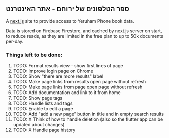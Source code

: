 ## ספר הטלפונים של ירוחם - אתר האינטרנט 

A [next.js](https://nextjs.org/) site to provide access to Yeruham Phone book data.

Data is stored on Firebase Firestore, and cached by next.js server on start, to reduce reads, as they are limited in the free plan to up to 50k documents per-day.

### Things left to be done:
1. TODO: Format results view - show first lines of page
1. TODO: Improve login page on Chrome
1. TODO: Show "there are more results" label
1. TODO: Make page links from results open page without refresh
1. TODO: Make page links from page open page without refresh
1. TODO: Add documentation and link to it from home
1. TODO: Show page tags
1. TODO: Handle lists and tags
1. TODO: Enable to edit a page 
1. TODO: Add "add a new page" button in title and in empty search results
1. TODO: X Think of how to handle deletion (also so the flutter app can be updated about changes)
1. TODO: X Handle page history
